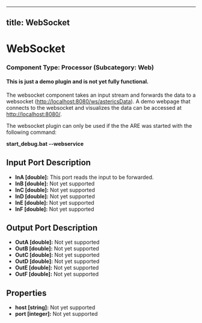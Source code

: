   

---
title: WebSocket
---

# WebSocket

### Component Type: Processor (Subcategory: Web)

#### This is just a demo plugin and is not yet fully functional.

The websocket component takes an input stream and forwards the data to a websocket ([http://localhost:8080/ws/astericsData](http://localhost:8080/ws/astericsData)). A demo webpage that connects to the websocket and visualizes the data can be accessed at [http://localhost:8080/](http://localhost:8080/).

The websocket plugin can only be used if the the ARE was started with the following command:

**start\_debug.bat --webservice**

## Input Port Description

*   **InA \[double\]:** This port reads the input to be forwarded.
*   **InB \[double\]:** Not yet supported
*   **InC \[double\]:** Not yet supported
*   **InD \[double\]:** Not yet supported
*   **InE \[double\]:** Not yet supported
*   **InF \[double\]:** Not yet supported

## Output Port Description

*   **OutA \[double\]:** Not yet supported
*   **OutB \[double\]:** Not yet supported
*   **OutC \[double\]:** Not yet supported
*   **OutD \[double\]:** Not yet supported
*   **OutE \[double\]:** Not yet supported
*   **OutF \[double\]:** Not yet supported

## Properties

*   **host \[string\]:** Not yet supported
*   **port \[integer\]:** Not yet supported